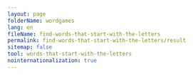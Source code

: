 ```yaml
---
layout: page
folderName: wordgames
lang: en
fileName: find-words-that-start-with-the-letters
permalink: find-words-that-start-with-the-letters/result
sitemap: false
tool: words-that-start-with-the-letters
nointernationalization: true
---
```

